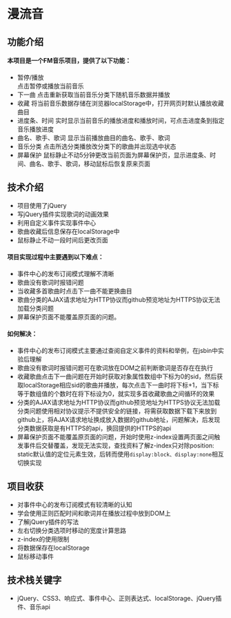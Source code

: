 # 漫流音

## 功能介绍
#### 本项目是一个FM音乐项目，提供了以下功能：
- 暂停/播放\
 点击暂停或播放当前音乐
- 下一曲
 点击重新获取当前音乐分类下随机音乐数据并播放
- 收藏
 将当前音乐数据存储在浏览器localStorage中，打开网页时默认播放收藏曲目
- 进度条、时间
 实时显示当前音乐的播放进度和播放时间，可点击进度条到指定音乐播放进度
- 曲名、歌手、歌词
 显示当前播放曲目的曲名、歌手、歌词
- 音乐分类
 点击所选分类播放改分类下的歌曲并出现选中状态
- 屏幕保护
 鼠标静止不动5分钟更改当前页面为屏幕保护页，显示进度条、时间、曲名、歌手、歌词，移动鼠标后恢复原来页面

## 技术介绍
- 项目使用了jQuery
- 写jQuery插件实现歌词的动画效果
- 利用自定义事件实现事件中心
- 歌曲收藏后信息保存在localStorage中
- 鼠标静止不动一段时间后更改页面
#### 项目实现过程中主要遇到以下难点：
- 事件中心的发布订阅模式理解不清晰
- 歌曲没有歌词时报错问题
- 当收藏多首歌曲时点击下一曲不能更换曲目
- 歌曲分类的AJAX请求地址为HTTP协议而github预览地址为HTTPS协议无法加载分类问题
- 屏幕保护页面不能覆盖原页面的问题。
#### 如何解决：
- 事件中心的发布订阅模式主要通过查阅自定义事件的资料和举例，在jsbin中实验后理解
- 歌曲没有歌词时报错问题可在歌词放在DOM之前判断歌词是否存在在执行
- 收藏歌曲点击下一曲问题在开始时获取对象属性数组中下标为0的sid，然后获取localStorage相应sid的歌曲并播放，每次点击下一曲时将下标+1，当下标等于数组值的个数时在将下标设为0，就实现多首收藏歌曲之间循环的效果
- 分类的AJAX请求地址为HTTP协议而github预览地址为HTTPS协议无法加载分类问题使用相对协议提示不提供安全的链接，将需获取数据下载下来放到github上，将AJAX请求地址换成放入数据的github地址，问题解决，后发现分类数据获取是有HTTPS的api，换回提供的HTTPS的api
- 屏幕保护页面不能覆盖原页面的问题，开始时使用z-index设置两页面之间触发事件后交替覆盖，发现无法实现，查找资料了解z-index只对除position: static默认值的定位元素生效，后转而使用```display:block、display:none```相互切换实现

## 项目收获
- 对事件中心的发布订阅模式有较清晰的认知
- 学会使用正则匹配时间和歌词并在播放过程中放到DOM上
- 了解jQuery插件的写法
- 左右切换分类选项时移动的宽度计算思路
- z-index的使用限制
- 将数据保存在localStorage
- 鼠标移动事件

## 技术栈关键字
 - jQuery、CSS3、响应式、事件中心、正则表达式、localStorage、jQuery插件、音乐api
